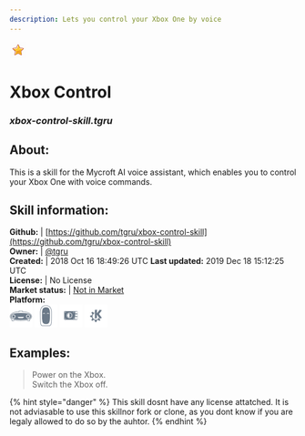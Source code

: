 ```yaml
---
description: Lets you control your Xbox One by voice
---
```


![](../.gitbook/assets/star.png)  
# Xbox Control  
### _xbox-control-skill.tgru_  
## About:  
This is a skill for the Mycroft AI voice assistant, which enables you to control your Xbox One with voice commands.

## Skill information:  
**Github:** | [https://github.com/tgru/xbox-control-skill](https://github.com/tgru/xbox-control-skill)  
**Owner:** | [@tgru](https://github.com/tgru)  
**Created:** | 2018 Oct 16 18:49:26 UTC  **Last updated:** 2019 Dec 18 15:12:25 UTC  
**License:** | No License  
**Market status:** | [Not in Market](https://market.mycroft.ai/skill/)  
**Platform:**  
 ![Mark I](../.gitbook/assets/mark-1-icon.png)  ![Mark II](../.gitbook/assets/mark-2-icon.png)  ![Picroft](../.gitbook/assets/picroft-icon.png)  ![plasmoid](../.gitbook/assets/kde.png)   
## Examples:  
> Power on the Xbox.  
> Switch the Xbox off.  
  
{% hint style="danger" %}
This skill dosnt have any license attatched. It is not adviasable to use this skillnor fork or clone, as you dont know if you are legaly allowed to do so by the auhtor.
{% endhint %}
